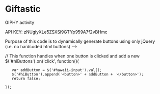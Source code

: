 # Giftastic
GIPHY activity

 API KEY:
 zNUgiyXLe5ZSXSi9GTYp959A7f2vBHmc

 Purpose of this code is to dynamically generate buttons using only jQuery (i.e. no hardcoded html buttons) -->


// This function handles when one button is clicked and add a new
    $('#hiButtons').on('click', function(){

       var addButton = $('#hawaii-input').val();
       $('#hiButton').append('<button>' + addButton + '</button>');
       return false;

    });
